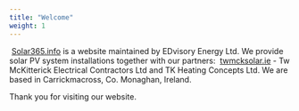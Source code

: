 ```yaml
---
title: "Welcome"
weight: 1
---
```


&nbsp;[Solar365.info](https://solar365.info) is a website maintained by EDvisory Energy Ltd. We provide solar PV system installations together with our partners: &nbsp;[twmcksolar.ie](https://twmcksolar.ie) - Tw McKitterick Electrical Contractors Ltd and TK Heating Concepts Ltd. We are based in Carrickmacross, Co. Monaghan, Ireland.

Thank you for visiting our website.